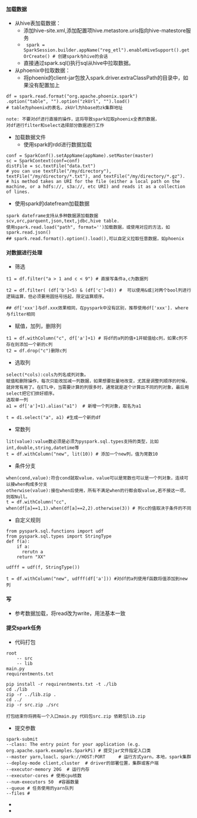 #### 加载数据
* 从hive表加载数据：
    * 添加hive-site.xml,添加配置项hive.metastore.uris指向hive-matestore服务
    * ``` spark = SparkSession.builder.appName("reg_etl").enableHiveSupport().getOrCreate() # 创建spark与hive的会话```
    * 直接通过spark.sql()执行sql从hive中拉取数据。
* 从phoenix中拉取数据：
    * 将phoenix的client-jar包放入spark.driver.extraClassPath的目录中，如果没有配置加上
 ``` 
df = spark.read.format("org.apache.phoenix.spark")
.option("table", "").option("zkUrl", "").load() 
# table为phoenix的表名，zkUrl为hbase的zk集群地址 
```
 ```
 note: 不要对df进行直接的操作，这将导致spark拉取phoenix全表的数据，
 对df进行filter和select选择部分数据进行工作
 ```
* 加载数据文件
    * 使用spark的rdd进行数据加载 
```
conf = SparkConf().setAppName(appName).setMaster(master)  
sc = SparkContext(conf=conf)
distFile = sc.textFile("data.txt") 
# you can use textFile("/my/directory"), textFile("/my/directory/*.txt"), and textFile("/my/directory/*.gz").
# his method takes an URI for the file (either a local path on the machine, or a hdfs://, s3a://, etc URI) and reads it as a collection of lines. 
```

* 使用spark的datefream加载数据
```
spark dateframe支持从多种数据源加载数据
scv,orc,parquent,json,text,jdbc,hive table.
使用spark.read.load("path", format='')加载数据，或使用对应的方法，如spark.read.json()
## spark.read.format().option().load(),可以自定义拉取任意数据，如phoenix
```

#### 对数据进行处理
* 筛选
```
t1 = df.filter("a > 1 and c < 9") # 直接写条件a,c为数据列

t2 = df.filter( (df['b']<5) & (df['c']<8)) #  可以使用&或|对两个bool列进行逻辑运算，但必须要用圆括号括起，限定运算顺序。

## df['xxx']与df.xxx效果相同，在pyspark中没有区别，推荐使用df['xxx']. where与filter相同

```
    
* 赋值，加列，删除列
```
t1 = df.withColumn("c", df['a']+1) # 将df的a列的值+1并赋值给c列，如果c列不存在则添加一个新的c列
t2 = df.drop("c")删除c列
```
* 选取列
```
select(*cols):cols为列名或列对象。
赋值和删除操作，每次只能改加减一列数据，如果想要批量地改变，尤其是调整列顺序的时候，就非常有用了。在ETL中，当需要计算的列很多时，通常就是逐个计算出不同的列对象，最后用select把它们排好顺序。
选取单一列
a1 = df['a']+1).alias("a1")  # 新增一个列对象，取名为a1

t = d1.select("a", a1) #生成一个新的df
```
* 常数列
```
lit(value):value数必须是必须为pyspark.sql.types支持的类型，比如int,double,string,datetime等
t = df.withColumn("new", lit(10)) # 添加一个new列，值为常数10
```
* 条件分支
```
when(cond,value):符合cond就取value，value可以是常数也可以是一个列对象，连续可以接when构成多分支
otherwise(value):接在when后使用，所有不满足when的行都会取value,若不接这一项，则取Null。
t = df.withColumn("cc", when(df[a]==1,1).when(df[a]==2,2).otherwise(3)) # 列cc的值取决于条件的不同
```
* 自定义规则
```
from pyspark.sql.functions import udf
from pyspark.sql.types import StringType
def f(a):
    if a:
      rerutn a
    return "XX"

udfff = udf(f, StringType())

t = df.withColumn("new", udfff(df['a'])) #对df的a列使用f函数将值添加到new列

```

#### 写
* 参考数据加载，将read改为write，用法基本一致

#### 提交spark任务
* 代码打包
```
root
    -- src
    -- lib
main.py
requirentments.txt

pip install -r requirentments.txt -t ./lib
cd ./lib
zip -r ../lib.zip .
cd ../
zip -r src.zip ./src 

打包结束你将拥有一个入口main.py 代码包src.zip 依赖包lib.zip
```
* 提交参数
```
spark-submit
--class: The entry point for your application (e.g. org.apache.spark.examples.SparkPi) # 提交jar文件指定入口类
--master yarn,loacl，spark://HOST:PORT     # 运行方式yarn，本地，spark集群
--deploy-mode client,cluster  # driver的部署位置，集群或客户端
--executor-memory 20G  # 运行内存
--executor-cores # 使用cpu核数
--num-executors 50  #容器数量
--queue # 任务使用的yarn队列
--files # 
```
* 
* 